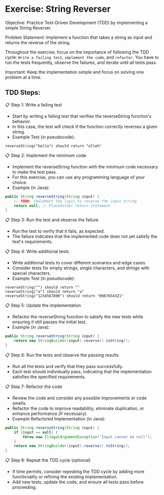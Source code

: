 # Exercise: String Reverser

Objective: Practice Test-Driven Development (TDD) by implementing a simple String Reverser.

Problem Statement: Implement a function that takes a string as input and returns the reverse of the string.

Throughout the exercise, focus on the importance of following the TDD cycle: `Write a failing test`, `implement the code`, and `refactor`. You have to run the tests frequently, observe the failures, and iterate until all tests pass. 

Important: Keep the implementation simple and focus on solving one problem at a time.

## TDD Steps:

📋 Step 1: Write a failing test
- Start by writing a failing test that verifies the reverseString function's behavior.
- In this case, the test will check if the function correctly reverses a given string.
- Example Test (in pseudocode):

```
reverseString("hello") should return "olleh"
```

📋 Step 2: Implement the minimum code
- Implement the reverseString function with the minimum code necessary to make the test pass.
- For this exercise, you can use any programming language of your choice.
- Example (in Java):
```java
public String reverseString(String input) {
    // TODO: Implement the logic to reverse the input string
    return null; // Placeholder return statement
}
```

📋 Step 3: Run the test and observe the failure
- Run the test to verify that it fails, as expected.
- The failure indicates that the implemented code does not yet satisfy the test's requirements.

📋 Step 4: Write additional tests
- Write additional tests to cover different scenarios and edge cases.
- Consider tests for empty strings, single characters, and strings with special characters.
- Example Test (in pseudocode):

```
reverseString("") should return ""
reverseString("a") should return "a"
reverseString("1234567890") should return "0987654321"
```

📋 Step 5: Update the implementation
- Refactor the reverseString function to satisfy the new tests while ensuring it still passes the initial test.
- Example (in Java):

```java
public String reverseString(String input) {
    return new StringBuilder(input).reverse().toString();
}
```
📋 Step 6: Run the tests and observe the passing results
- Run all the tests and verify that they pass successfully.
- Each test should individually pass, indicating that the implementation satisfies the specified requirements.

📋 Step 7: Refactor the code
- Review the code and consider any possible improvements or code smells.
- Refactor the code to improve readability, eliminate duplication, or enhance performance (if necessary).
- Example Refactored Implementation (in Java):
```java
public String reverseString(String input) {
    if (input == null) {
        throw new IllegalArgumentException("Input cannot be null");
    }
    return new StringBuilder(input).reverse().toString();
}
```

📋 Step 8: Repeat the TDD cycle (optional)
- If time permits, consider repeating the TDD cycle by adding more functionality or refining the existing implementation.
- Add new tests, update the code, and ensure all tests pass before proceeding.

